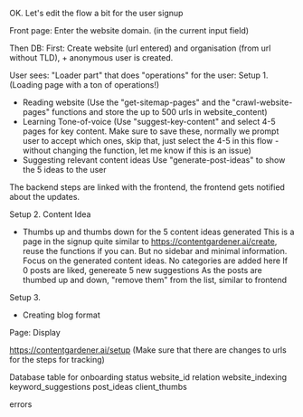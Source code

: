 OK. Let's edit the flow a bit for the user signup

Front page: Enter the website domain. (in the current input field)

Then
DB: First: Create website (url entered) and organisation (from url without TLD), + anonymous user is created.

User sees: "Loader part" that does "operations" for the user:
Setup 1. (Loading page with a ton of operations!)
- Reading website 
(Use the "get-sitemap-pages" and the "crawl-website-pages" functions and store the up to 500 urls in website_content)
- Learning Tone-of-voice
(Use "suggest-key-content" and select 4-5 pages for key content. Make sure to save these, normally we prompt user to accept which ones, skip that, just select the 4-5 in this flow - without changing the function, let me know if this is an issue) 
- Suggesting relevant content ideas
Use "generate-post-ideas" to show the 5 ideas to the user

The backend steps are linked with the frontend, the frontend gets notified about the updates. 

Setup 2. Content Idea
- Thumbs up and thumbs down for the 5 content ideas generated
This is a page in the signup quite similar to https://contentgardener.ai/create, reuse the functions if you can. But no sidebar and minimal information. Focus on the generated content ideas. No categories are added here
If 0 posts are liked, genereate 5 new suggestions
As the posts are thumbed up and down, "remove them" from the list, similar to frontend

Setup 3. 

- Creating blog format


Page: Display 

https://contentgardener.ai/setup (Make sure that there are changes to urls for the steps for tracking)


Database table for onboarding status
website_id relation
website_indexing
keyword_suggestions
post_ideas
client_thumbs

errors
